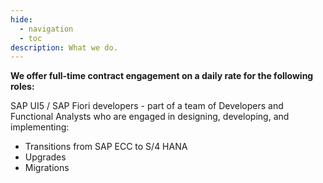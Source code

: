 ```yaml
---
hide:
  - navigation
  - toc
description: What we do.
---
```

<style>
  .md-typeset h1,
  .md-content__button {
    display: none;
  }
</style>

**We offer full-time contract engagement on a daily rate for the following roles:**

SAP UI5 / SAP Fiori developers - part of a team of Developers and Functional Analysts who are engaged in designing, developing, and implementing:

- Transitions from SAP ECC to S/4 HANA
- Upgrades
- Migrations

